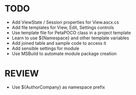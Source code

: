 TODO
==== 

- Add ViewState / Session properties for View.ascx.cs
- Add file templates for View, Edit, Settings controls
- Use template file for PetaPOCO class in a project template
- Learn to use ${Namespace} and other template variables
- Add joined table and sample code to access it
- Add sensible settings for module
- Use MSBuild to automate module package creation

REVIEW
=====

- Use ${AuthorCompany} as namespace prefix
